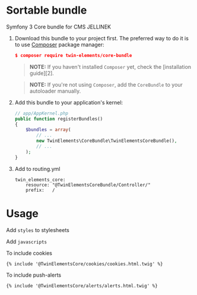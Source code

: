 Sortable bundle
=======================

Symfony 3 Core bundle for CMS JELLINEK

1. Download this bundle to your project first. The preferred way to do it is
    to use [Composer](https://getcomposer.org/) package manager:
    
    ``` json
    $ composer require twin-elements/core-bundle
    ```
    
    > **NOTE:** If you haven't installed `Composer` yet, check the [installation guide][2].

    > **NOTE:** If you're not using `Composer`, add the `CoreBundle` to your autoloader manually. 

2. Add this bundle to your application's kernel:
    
    ``` php
    // app/AppKernel.php
    public function registerBundles()
    {
        $bundles = array(
            // ...
            new TwinElements\CoreBundle\TwinElementsCoreBundle(),
            // ...
        );
    }
    ```
3. Add to routing.yml
    ```$xslt
    twin_elements_core:
        resource: "@TwinElementsCoreBundle/Controller/"
        prefix:   /
    ```
    
Usage
=====
    
Add    ```styles```  to stylesheets

Add ```javascripts```

To include cookies 
```
{% include '@TwinElementsCore/cookies/cookies.html.twig' %}
```

To include push-alerts
```
{% include '@TwinElementsCore/alerts/alerts.html.twig' %}
```
